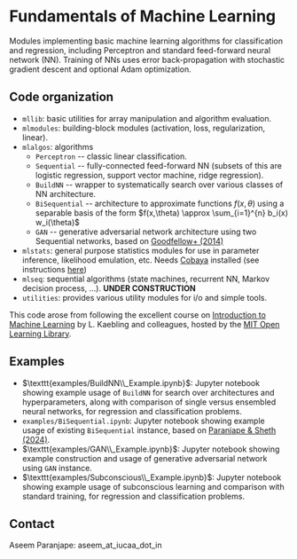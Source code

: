 # Fundamentals of Machine Learning

Modules implementing basic machine learning algorithms for classification and regression, including Perceptron and standard feed-forward neural network (NN). Training of NNs uses error back-propagation with stochastic gradient descent and optional Adam optimization.

## Code organization
* `mllib`: basic utilities for array manipulation and algorithm evaluation.
* `mlmodules`: building-block modules (activation, loss, regularization, linear).
* `mlalgos`: algorithms
    * `Perceptron` -- classic linear classification.
    * `Sequential` -- fully-connected feed-forward NN (subsets of this are logistic regression, support vector machine, ridge regression).
    * `BuildNN` -- wrapper to systematically search over various classes of NN architecture.
    * `BiSequential` -- architecture to approximate functions $f(x,\theta)$ using a separable basis of the form $f(x,\theta) \approx \sum_{i=1}^{n} b_i(x) w_i(\theta)$ 
    * `GAN` -- generative adversarial network architecture using two Sequential networks, based on [Goodfellow+ (2014)](https://arxiv.org/abs/1406.2661) 
* `mlstats`: general purpose statistics modules for use in parameter inference, likelihood emulation, etc. Needs [Cobaya](https://cobaya.readthedocs.io/en/latest/) installed (see instructions [here](https://cobaya.readthedocs.io/en/latest/installation.html))
* `mlseq`: sequential algorithms (state machines, recurrent NN, Markov decision process, ...). **UNDER CONSTRUCTION**
* `utilities`: provides various utility modules for i/o and simple tools.

This code arose from following the excellent course on [Introduction to Machine Learning](https://openlearninglibrary.mit.edu/courses/course-v1:MITx+6.036+1T2019/course/) by L. Kaebling and colleagues, hosted by the [MIT Open Learning Library](https://openlearninglibrary.mit.edu/).

## Examples
* $\texttt{examples/BuildNN\\_Example.ipynb}$: Jupyter notebook showing example usage of `BuildNN` for search over architectures and hyperparameters, along with comparison of single versus ensembled neural networks, for regression and classification problems.
* $\texttt{examples/BiSequential.ipynb}$: Jupyter notebook showing example usage of existing `BiSequential` instance, based on [Paranjape & Sheth (2024)](https://arxiv.org/abs/2410.21374).
* $\texttt{examples/GAN\\_Example.ipynb}$: Jupyter notebook showing example construction and usage of generative adversarial network using `GAN` instance.
* $\texttt{examples/Subconscious\\_Example.ipynb}$: Jupyter notebook showing example usage of subconscious learning and comparison with standard training, for regression and classification problems.

## Contact
Aseem Paranjape: aseem_at_iucaa_dot_in
